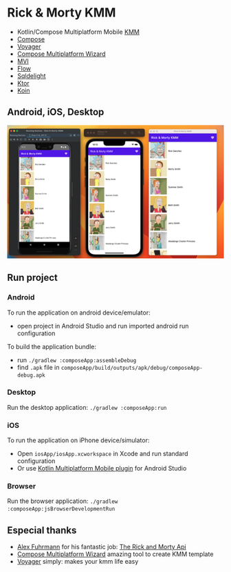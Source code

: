# Rick & Morty KMM

* Kotlin/Compose Multiplatform Mobile [KMM]
* [Compose]
* [Voyager]
* [Compose Multiplatform Wizard]
* [MVI]
* [Flow]
* [Sqldelight]
* [Ktor]
* [Koin]

## Android, iOS, Desktop

![alt text](./result.png)

## Run project

### Android
To run the application on android device/emulator:
- open project in Android Studio and run imported android run configuration

To build the application bundle:
- run `./gradlew :composeApp:assembleDebug`
- find `.apk` file in `composeApp/build/outputs/apk/debug/composeApp-debug.apk`

### Desktop
Run the desktop application: `./gradlew :composeApp:run`

### iOS
To run the application on iPhone device/simulator:
- Open `iosApp/iosApp.xcworkspace` in Xcode and run standard configuration
- Or use [Kotlin Multiplatform Mobile plugin](https://plugins.jetbrains.com/plugin/14936-kotlin-multiplatform-mobile) for Android Studio

### Browser
Run the browser application: `./gradlew :composeApp:jsBrowserDevelopmentRun`


[//]: # (## Architecture)

[//]: # ()
[//]: # (![alt text]&#40;./kmm.png&#41;)

## Especial thanks

* [Alex Fuhrmann] for his fantastic job: [The Rick and Morty Api]
* [Compose Multiplatform Wizard] amazing tool to create KMM template
* [Voyager] simply: makes your kmm life easy

[KMM]: https://kotlinlang.org/lp/mobile/
[Flow]: https://github.com/Kotlin/kotlinx.coroutines
[Sqldelight]: https://cashapp.github.io/sqldelight/
[Ktor]: https://ktor.io/
[The Rick and Morty Api]: https://rickandmortyapi.com/
[Alex Fuhrmann]: https://axelfuhrmann.com/
[Koin]: https://insert-koin.io/docs/setup/v3
[Compose]: https://www.jetbrains.com/lp/compose-multiplatform/
[MVI]: https://abhiappm
[Voyager]: https://voyager.adriel.cafe/
[Compose Multiplatform Wizard]: https://terrakok.github.io/Compose-Multiplatform-Wizard/

